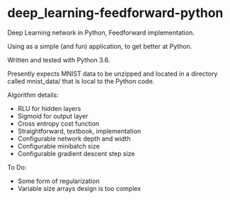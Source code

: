 # deep_learning-feedforward-python
Deep Learning network in Python, Feedforward implementation.

Using as a simple (and fun) application, to get better at Python.

Written and tested with Python 3.6.

Presently expects MNIST data to be unzipped and located in a directory called mnist_data/ that is local to the Python code.

Algorithm details:
- RLU for hidden layers
- Sigmoid for output layer
- Cross entropy cost function
- Straightforward, textbook, implementation
- Configurable network depth and width
- Configurable minibatch size
- Configurable gradient descent step size

To Do:
- Some form of regularization
- Variable size arrays design is too complex
